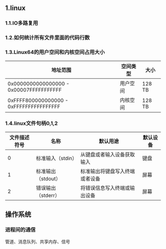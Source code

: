 <!--
 * @Description: 
 * @version: 
 * @Author: ThreeStones1029 2320218115@qq.com
 * @Date: 2024-09-18 10:06:33
 * @LastEditors: ShuaiLei
 * @LastEditTime: 2024-09-26 22:36:20
-->
## 1.linux

### 1.1.IO多路复用

### 1.2.如何统计所有文件里面的代码行数

### 1.3.Linux64的用户空间和内核空间占用大小

|地址范围	|空间类型	|大小|
|----------|----------|----|
|0x0000000000000000 - 0x00007FFFFFFFFFFF|	用户空间|	128 TB|
|0xFFFF800000000000 - 0xFFFFFFFFFFFFFFFF|	内核空间|	128 TB|

### 1.4.linux文件句柄0,1,2

|文件描述符号|名称|默认用途|默认设备|
|----------|---|-------|------|
|0|标准输入（stdin）|从键盘或者输入设备获取输入|键盘|
|1|标准输出（stdout）|标准输出将键盘写入终端或者设备|屏幕|
|2|错误输出（stderr）|将错误信息写入终端或输出设备|屏幕|

## 操作系统

### 进程间的通信

管道、消息队列、共享内存、信号
